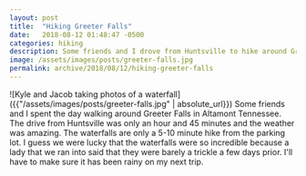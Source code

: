 ```yaml
---
layout: post
title:  "Hiking Greeter Falls"
date:   2018-08-12 01:48:47 -0500
categories: hiking
description: Some friends and I drove from Huntsville to hike around Greeter Falls in Altamont Tennessee.
image: /assets/images/posts/greeter-falls.jpg
permalink: archive/2018/08/12/hiking-greeter-falls
---
```


![Kyle and Jacob taking photos of a waterfall]({{"/assets/images/posts/greeter-falls.jpg" | absolute_url}})
Some friends and I spent the day walking around Greeter Falls in Altamont Tennessee. The drive from Huntsville was only an hour and 45 minutes and the weather was amazing. The waterfalls are only a 5-10 minute hike from the parking lot. I guess we were lucky that the waterfalls were so incredible because a lady that we ran into said that they were barely a trickle a few days prior. I'll have to make sure it has been rainy on my next trip.